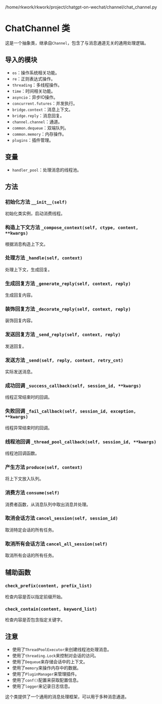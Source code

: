 /home/rkwork/rkwork/project/chatgpt-on-wechat/channel/chat_channel.py

# ChatChannel 类

这是一个抽象类，继承自`Channel`，包含了与消息通道无关的通用处理逻辑。

## 导入的模块

- `os`：操作系统相关功能。
- `re`：正则表达式操作。
- `threading`：多线程操作。
- `time`：时间相关功能。
- `asyncio`：异步IO操作。
- `concurrent.futures`：并发执行。
- `bridge.context`：消息上下文。
- `bridge.reply`：消息回复。
- `channel.channel`：通道。
- `common.dequeue`：双端队列。
- `common.memory`：内存操作。
- `plugins`：插件管理。

## 变量

- `handler_pool`：处理消息的线程池。

## 方法

### 初始化方法 `__init__(self)`

初始化类实例，启动消费线程。

### 构造上下文方法 `_compose_context(self, ctype, content, **kwargs)`

根据消息构造上下文。

### 处理方法 `_handle(self, context)`

处理上下文，生成回复。

### 生成回复方法 `_generate_reply(self, context, reply)`

生成回复内容。

### 装饰回复方法 `_decorate_reply(self, context, reply)`

装饰回复内容。

### 发送回复方法 `_send_reply(self, context, reply)`

发送回复。

### 发送方法 `_send(self, reply, context, retry_cnt)`

实际发送消息。

### 成功回调 `_success_callback(self, session_id, **kwargs)`

线程正常结束时的回调。

### 失败回调 `_fail_callback(self, session_id, exception, **kwargs)`

线程异常结束时的回调。

### 线程池回调 `_thread_pool_callback(self, session_id, **kwargs)`

线程池回调函数。

### 产生方法 `produce(self, context)`

将上下文放入队列。

### 消费方法 `consume(self)`

消费者函数，从消息队列中取出消息并处理。

### 取消会话方法 `cancel_session(self, session_id)`

取消特定会话的所有任务。

### 取消所有会话方法 `cancel_all_session(self)`

取消所有会话的所有任务。

## 辅助函数

### `check_prefix(content, prefix_list)`

检查内容是否以指定前缀开始。

### `check_contain(content, keyword_list)`

检查内容是否包含指定关键字。

## 注意

- 使用了`ThreadPoolExecutor`来创建线程池处理消息。
- 使用了`threading.Lock`来控制对会话的访问。
- 使用了`Dequeue`来存储会话中的上下文。
- 使用了`memory`来操作内存中的数据。
- 使用了`PluginManager`来管理插件。
- 使用了`conf()`配置来获取配置信息。
- 使用了`logger`来记录日志信息。

这个类提供了一个通用的消息处理框架，可以用于多种消息通道。